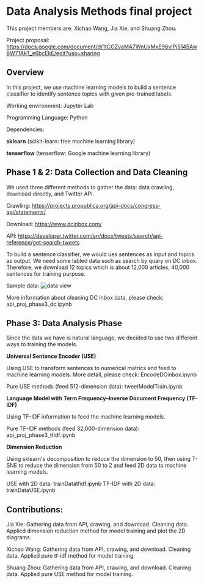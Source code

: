 # Data Analysis Methods final project
This project members are: Xichao Wang, Jia Xie, and Shuang Zhou.

Project proposal: https://docs.google.com/document/d/1tCGZvaMA7WnUxMxE96vIPj5145Aw8W71AkT_e6bcEkE/edit?usp=sharing

## Overview
In this project, we use machine learning models to build a sentence classifier to identify sentence topics with given pre-trained labels.

Working environment: Jupyter Lab

Programming Language: Python

Dependencies: 

**sklearn** (scikit-learn: free machine learning library)

**tenserflow** (tenserflow: Google machine learning library)

## Phase 1 & 2: Data Collection and Data Cleaning
We used three different methods to gather the data: data crawling, download directly, and Twitter API.

Crawling: https://projects.propublica.org/api-docs/congress-api/statements/

Download: https://www.dcinbox.com/

API: https://developer.twitter.com/en/docs/tweets/search/api-reference/get-search-tweets

To build a sentence classifier, we would ues sentences as input and topics as output. We need some labled data such as search by quary on DC inbox. Therefore, we download 12 topics which is about 12,000 articles, 40,000 sentences for training purpose.

Sample data:
![data view](https://github.com/CS-UCR/cs105-prj-phase3-api/blob/master/github_pics/Screen%20Shot%202020-03-20%20at%206.13.32%20PM.png)

More information about cleaning DC inbox data, please check: api_proj_phase3_dc.ipynb

## Phase 3: Data Analysis Phase

Since the data we have is natural language, we decided to use two different ways to training the models.

**Universal Sentence Encoder (USE)**

Using USE to transform sentences to numerical matrics and feed to machine learning models. More detail, please check: EncodeDCinbox.ipynb

Pure USE methods (feed 512-dimension data): tweetModelTrain.ipynb

**Language Model with Term Frequency–Inverse Document Frequency (TF-IDF)**

Using TF-IDF information to feed the machine learning models.

Pure TF-IDF methods (feed 32,000-dimension data): api_proj_phase3_tfidf.ipynb

**Dimension Reduction**

Using sklearn's decomposition to reduce the dimension to 50, then using T-SNE to reduce the dimension from 50 to 2 and feed 2D data to machine learning models.

USE with 2D data: trainDatatfidf.ipynb
TF-IDF with 2D data: trainDataUSE.ipynb

## Contributions:

Jia Xie: Gathering data from API, crawing, and download. Cleaning data. Applied dimension reduction method for model training and plot the 2D diagrams.

Xichao Wang: Gathering data from API, crawing, and download. Cleaning data. Applied pure tf-idf method for model training.

Shuang Zhou: Gathering data from API, crawing, and download. Cleaning data. Applied pure USE method for model training.
